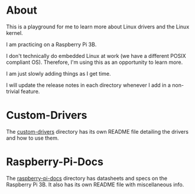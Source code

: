# About

This is a playground for me to learn more about Linux drivers and the Linux kernel.

I am practicing on a Raspberry Pi 3B.

I don't technically do embedded Linux at work (we have a different POSIX compliant OS). Therefore, I'm using this as an opportunity to learn more.

I am just slowly adding things as I get time.

I will update the release notes in each directory whenever I add in a non-trivial feature.

# Custom-Drivers

The [custom-drivers](custom-drivers) directory has its own README file detailing the drivers and how to use them.

# Raspberry-Pi-Docs

The [raspberry-pi-docs](raspberry-pi-docs) directory has datasheets and specs on the Raspberry Pi 3B. It also has its own README file with miscellaneous info. 